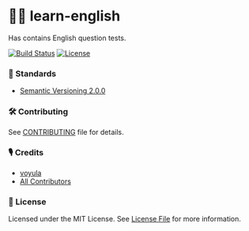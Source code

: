 # 👨‍🏫 learn-english

Has contains English question tests.

[![Build Status][ico-travis]][link-travis]
[![License][ico-license]][link-license]

### 📜 Standards

- [Semantic Versioning 2.0.0](https://semver.org/)

### 🛠 Contributing

See [CONTRIBUTING](CONTRIBUTING.md) file for details.

### 🎙 Credits

- [voyula](https://github.com/voyula)
- [All Contributors](../../contributors)

### 📌 License

Licensed under the MIT License. See [License File](LICENSE.md) for more information.

[ico-travis]: https://img.shields.io/travis/voyula/validate/master.svg?longCache=true&style=flat-square
[ico-styleci]: https://github.styleci.io/repos/142753977/shield?branch=master
[ico-coverage]: https://img.shields.io/scrutinizer/coverage/g/voyula/validate.svg?longCache=true&style=flat-square
[ico-scrutinizer]: https://img.shields.io/scrutinizer/g/voyula/validate.svg?longCache=true&style=flat-square

[ico-version]: https://img.shields.io/packagist/v/voyula/validate.svg?longCache=true&style=flat-square
[ico-downloads]: https://img.shields.io/packagist/dt/voyula/validate.svg?longCache=true&style=flat-square
[ico-license]: https://img.shields.io/packagist/l/voyula/validate.svg?longCache=true&style=flat-square


[link-travis]: https://travis-ci.org/voyula/validate
[link-styleci]: https://github.styleci.io/repos/142753977
[link-coverage]: https://scrutinizer-ci.com/g/voyula/validate
[link-scrutinizer]: https://scrutinizer-ci.com/g/voyula/validate

[link-version]: https://packagist.org/packages/voyula/validate
[link-downloads]: https://packagist.org/packages/voyula/validate
[link-license]: LICENSE.md
